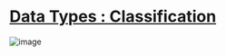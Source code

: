 # [Data Types : Classification](https://whimsical.com/python-data-types-classification-M7ZmL89bCFqveduvsx2w7J)
![image](https://github.com/nandini-gangrade/Hexaware-Training/assets/87817417/1aa55fa3-7129-4a42-ab0f-e60610e28926)
